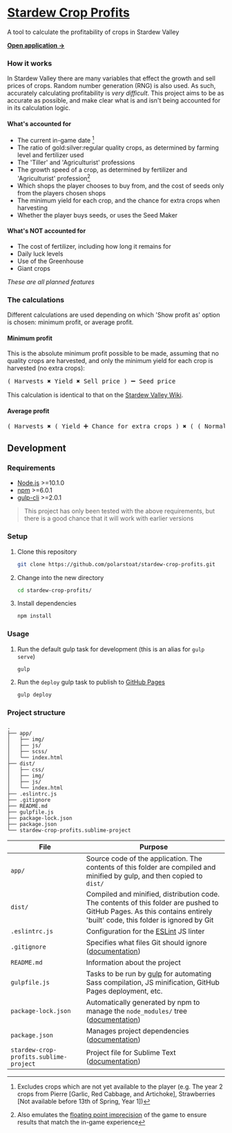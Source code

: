 # [Stardew Crop Profits](https://polarstoat.github.io/stardew-crop-profits/)

A tool to calculate the profitability of crops in Stardew Valley

**[Open application →](https://polarstoat.github.io/stardew-crop-profits/)**

### How it works

In Stardew Valley there are many variables that effect the growth and sell prices of crops. Random number generation (RNG) is also used. As such, accurately calculating profitability is *very difficult*. This project aims to be as accurate as possible, and make clear what is and isn't being accounted for in its calculation logic.

#### What's accounted for

* The current in-game date [^1]
* The ratio of gold:silver:regular quality crops, as determined by farming level and fertilizer used
* The 'Tiller' and 'Agriculturist' professions
* The growth speed of a crop, as determined by fertilizer and 'Agriculturist' profession[^2]
* Which shops the player chooses to buy from, and the cost of seeds only from the players chosen shops
* The minimum yield for each crop, and the chance for extra crops when harvesting
* Whether the player buys seeds, or uses the Seed Maker

[^1]: Excludes crops which are not yet available to the player (e.g. The year 2 crops from Pierre [Garlic, Red Cabbage, and Artichoke], Strawberries [Not available before 13th of Spring, Year 1])
[^2]: Also emulates the [floating point imprecision](https://stardewvalleywiki.com/Talk:Speed-Gro#Floating_point_imprecision) of the game to ensure results that match the in-game experience

#### What's NOT accounted for

* The cost of fertilizer, including how long it remains for
* Daily luck levels
* Use of the Greenhouse
* Giant crops

*These are all planned features*

### The calculations

Different calculations are used depending on which 'Show profit as' option is chosen: minimum profit, or average profit.

#### Minimum profit

This is the absolute minimum profit possible to be made, assuming that no quality crops are harvested, and only the minimum yield for each crop is harvested (no extra crops):

<pre>( Harvests ✖️ Yield ✖️ Sell price ) ➖ Seed price</pre>

This calculation is identical to that on the [Stardew Valley Wiki](https://stardewvalleywiki.com/Crops#Gold_per_Day).

#### Average profit

<pre>( Harvests ✖️ ( Yield ➕ Chance for extra crops ) ✖️ ( ( Normal quality sell price ✖️ Chance for normal quality ) ➕ ( Silver quality sell price ✖️ Chance for silver quality ) ➕ ( Gold quality sell price ✖️ Chance for gold quality ) ) ) ➖ Seed price</pre>

## Development

### Requirements

* [Node.js](https://nodejs.org/) >=10.1.0
* [npm](https://www.npmjs.com/get-npm) >=6.0.1
* [gulp-cli](https://www.npmjs.com/package/gulp-cli) >=2.0.1

> This project has only been tested with the above requirements, but there is a good chance that it will work with earlier versions

### Setup

1. Clone this repository

   ```bash
   git clone https://github.com/polarstoat/stardew-crop-profits.git
   ```

2. Change into the new directory

   ```bash
   cd stardew-crop-profits/
   ```

3. Install dependencies

   ```bash
   npm install
   ```

### Usage

1. Run the default gulp task for development (this is an alias for `gulp serve`)

   ```bash
   gulp
   ```

2. Run the `deploy` gulp task to publish to [GitHub Pages](https://pages.github.com)

   ```bash
   gulp deploy
   ```

### Project structure

```
.
├── app/
│   ├── img/
│   ├── js/
│   ├── scss/
│   └── index.html
├── dist/
│   ├── css/
│   ├── img/
│   ├── js/
│   └── index.html
├── .eslintrc.js
├── .gitignore
├── README.md
├── gulpfile.js
├── package-lock.json
├── package.json
└── stardew-crop-profits.sublime-project
```

File | Purpose
--- | ---
`app/` | Source code of the application. The contents of this folder are compiled and minified by gulp, and then copied to `dist/`
`dist/` | Compiled and minified, distribution code. The contents of this folder are pushed to GitHub Pages. As this contains entirely 'built' code, this folder is ignored by Git
`.eslintrc.js` | Configuration for the [ESLint](https://eslint.org) JS linter
`.gitignore` | Specifies what files Git should ignore ([documentation](https://git-scm.com/docs/gitignore))
`README.md` | Information about the project
`gulpfile.js` | Tasks to be run by [gulp](https://gulpjs.com) for automating Sass compilation, JS minification, GitHub Pages deployment, etc.
`package-lock.json` | Automatically generated by npm to manage the `node_modules/` tree ([documentation](https://docs.npmjs.com/files/package-lock.json))
`package.json` | Manages project dependencies ([documentation](https://docs.npmjs.com/files/package.json))
`stardew-crop-profits.sublime-project` | Project file for Sublime Text ([documentation](https://www.sublimetext.com/docs/3/projects.html))
